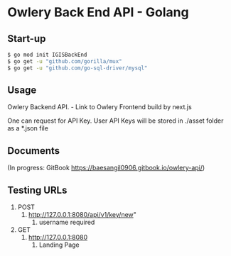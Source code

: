 # Owlery Back End API - Golang

## Start-up
```bash
$ go mod init IGISBackEnd
$ go get -u "github.com/gorilla/mux"
$ go get -u "github.com/go-sql-driver/mysql"
```

## Usage

<p>

Owlery Backend API. - Link to Owlery Frontend build by next.js

One can request for API Key. User API Keys will be stored in ./asset folder as a *.json file

</p>

## Documents

<p>

(In progress: GitBook https://baesangil0906.gitbook.io/owlery-api/)


</p>

## Testing URLs

<p>

1. POST
   1. http://127.0.0.1:8080/api/v1/key/new"
      1. username required
2. GET
   1. http://127.0.0.1:8080
      1. Landing Page

</p>